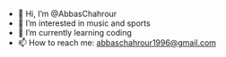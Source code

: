- 👋 Hi, I’m @AbbasChahrour
- 👀 I’m interested in music and sports
- 🌱 I’m currently learning coding
- 📫 How to reach me: abbaschahrour1996@gmail.com

<!---
AbbasChahrour/AbbasChahrour is a ✨ special ✨ repository because its `README.md` (this file) appears on your GitHub profile.
You can click the Preview link to take a look at your changes.
--->
